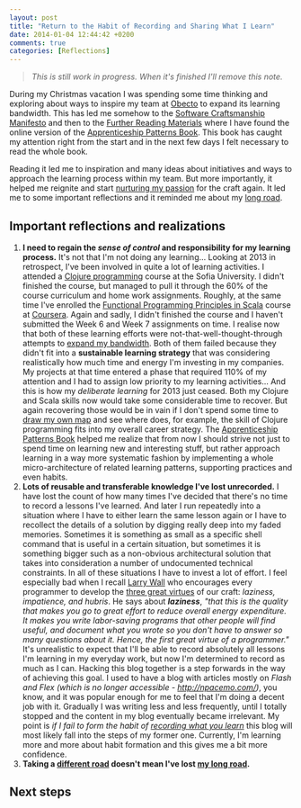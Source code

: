 ```yaml
---
layout: post
title: "Return to the Habit of Recording and Sharing What I Learn"
date: 2014-01-04 12:44:42 +0200
comments: true
categories: [Reflections] 
---
```


> <cite>This is still work in progress. When it's finished I'll remove this note.</cite>

During my Christmas vacation I was spending some time thinking and exploring about ways to inspire my team at [Obecto][obecto] to expand its learning bandwidth. This has led me somehow to the [Software Craftsmanship Manifesto][manifesto] and then to the [Further Reading Materials][reading-materials] where I have found the online version of the [Apprenticeship Patterns Book][apprenticeship-patterns]. This book has caught my attention right from the start and in the next few days I felt necessary to read the whole book. 

Reading it led me to inspiration and many ideas about initiatives and ways to approach the learning process within my team. But more importantly, it helped me reignite and start [nurturing my passion][nurture-your-passion] for the craft again. It led me to some important reflections and it reminded me about my [long road][the-long-road]. 

<!-- more -->

## Important reflections and realizations

1. **I need to regain the *sense of control* and responsibility for my learning process.** It's not that I'm not doing any learning... Looking at 2013 in retrospect, I've been involved in quite a lot of learning activities. I attended a [Clojure programming][fmi-clojure] course at the Sofia University. I didn't finished the course, but managed to pull it through the 60% of the course curriculum and home work assignments. Roughly, at the same time I've enrolled the [Functional Programming Principles in Scala][progfun] course at [Coursera][coursera]. Again and sadly, I didn't finished the course and I haven't submitted the Week 6 and Week 7 assignments on time. I realise now that both of these learning efforts were not-that-well-thought-through attempts to [expand my bandwidth][expand-your-bandwidth]. Both of them failed because they didn't fit into a **sustainable learning strategy** that was considering realistically how much time and energy I'm investing in my companies. My projects at that time entered a phase that required 110% of my attention and I had to assign low priority to my learning activities... And this is how my *deliberate learning* for 2013 just ceased. Both my Clojure and Scala skills now would take some considerable time to recover. But again recovering those would be in vain if I don't spend some time to [draw my own map][draw-your-own-map] and see where does, for example, the skill of Clojure programming fits into my overall career strategy. The [Apprenticeship Patterns Book][apprenticeship-patterns] helped me realize that from now I should strive not just to spend time on learning new and interesting stuff, but rather approach learning in a way more systematic fashion by implementing a whole micro-architecture of related learning patterns,  supporting practices and even habits.
1. **Lots of reusable and transferable knowledge I've lost unrecorded.** I have lost the count of how many times I've decided that there's no time to record a lessons I've learned. And later I run repeatedly into a situation where I have to either learn the same lesson again or I have to recollect the details of a solution by digging really deep into my faded memories. Sometimes it is something as small as a specific shell command that is useful in a certain situation, but sometimes it is something bigger such as a non-obvious architectural solution that takes into consideration a number of undocumented technical constraints. In all of these situations I have to invest a lot of effort. I feel especially bad when I recall [Larry Wall][larry-wall] who encourages every programmer to develop the [three great virtues][the-virtues] of our craft: *laziness, impatience, and hubris*. He says about ***laziness***, *"that this is the quality that makes you go to great effort to reduce overall energy expenditure. It makes you write labor-saving programs that other people will find useful, and document what you wrote so you don't have to answer so many questions about it. Hence, the first great virtue of a programmer."* It's unrealistic to expect that I'll be able to record absolutely all lessons I'm learning in my everyday work, but now I'm determined to record as much as I can. Hacking this blog together is a step forwards in the way of achieving this goal. I used to have a blog with articles mostly on *Flash and Flex* *(which is no longer accessible - http://npacemo.com/)*, you know, and it was popular enough for me to feel that I'm doing a decent job with it. Gradually I was writing less and less frequently, until I totally stopped and the content in my blog eventually became irrelevant. My point is *if I fail to form the habit of [recording what you learn][record-what-you-learn]* this blog will most likely fall into the steps of my former one. Currently, I'm learning more and more about habit formation and this gives me a bit more confidence.
1. **Taking a [different road][a-different-road] doesn't mean I've lost [my long road][the-long-road].**

## Next steps

[obecto]: http://www.obecto.com/ "Obecto - Boutique Software Development Company"
[manifesto]: http://manifesto.softwarecraftsmanship.org/#/en "Manifesto for Software Craftsmanship"
[reading-materials]: http://manifesto.softwarecraftsmanship.org/#/en/reading "Software Craftsmanship - Background Materials"
[apprenticeship-patterns]: http://chimera.labs.oreilly.com/books/1234000001813/index.html "Apprenticeship Patterns"
[nurture-your-passion]: http://chimera.labs.oreilly.com/books/1234000001813/ch03.html#nurture_your_passion "Apprenticeship Patterns > Chapter 3 > Nurture Your Passion"
[the-long-road]: http://chimera.labs.oreilly.com/books/1234000001813/ch03.html#the_long_road "Apprenticeship Patterns > Chapter 3 > The Long Road"
[a-different-road]: http://chimera.labs.oreilly.com/books/1234000001813/ch03.html#a_different_road "Apprenticeship Patterns > Chapter 3 > A Different Road"
[fmi-clojure]: http://fmi.clojure.bg/ "Programming in Clojure"
[progfun]: https://www.coursera.org/course/progfun "Functional Programming Principles in Scala | Coursera"
[coursera]: https://www.coursera.org/ "Coursera"
[expand-your-bandwidth]: http://chimera.labs.oreilly.com/books/1234000001813/ch05.html#expand_your_bandwidth "Apprenticeship Patterns > Chapter 5 > Expand Your Bandwidth"
[draw-your-own-map]: http://chimera.labs.oreilly.com/books/1234000001813/ch03.html#draw_your_own_map "Apprenticeship Patterns > Chapter 3 > Draw Your Own Map"
[larry-wall]: http://c2.com/cgi/wiki?LarryWall "Larry Wall"
[the-virtues]: http://c2.com/cgi/wiki?LazinessImpatienceHubris "Laziness Impatience Hubris"
[record-what-you-learn]: http://chimera.labs.oreilly.com/books/1234000001813/ch05.html#record_what_you_learn "Apprenticeship Patterns > Chapter 5 > Record What You Learn"
